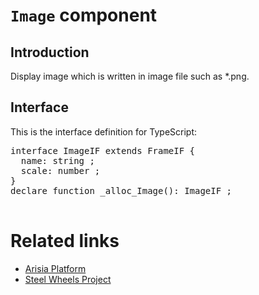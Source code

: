 # `Image` component

## Introduction
Display image which is written in image file such as *.png.

## Interface

This is the interface definition for TypeScript:
<pre>
interface ImageIF extends FrameIF {
  name: string ;
  scale: number ;
}
declare function _alloc_Image(): ImageIF ;

</pre>

# Related links
* [Arisia Platform](https://github.com/steelwheels/Arisia#readme)
* [Steel Wheels Project](https://github.com/steelwheels)



